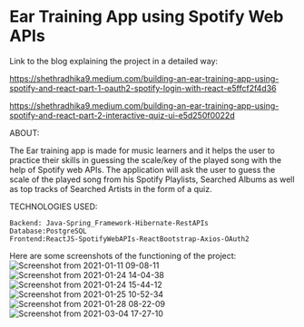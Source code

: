 # Ear Training App using Spotify Web APIs

Link to the blog explaining the project in a detailed way:

https://shethradhika9.medium.com/building-an-ear-training-app-using-spotify-and-react-part-1-oauth2-spotify-login-with-react-e5ffcf2f4d36

https://shethradhika9.medium.com/building-an-ear-training-app-using-spotify-and-react-part-2-interactive-quiz-ui-e5d250f0022d


ABOUT:


The Ear training app is made for music learners and it helps the user to practice their skills in guessing the scale/key of the played song with the help of Spotify web APIs. The application will ask the user to guess the scale of the played song from his Spotify Playlists, Searched Albums as well as top tracks of Searched Artists in the form of a quiz.

TECHNOLOGIES USED:

    Backend: Java-Spring_Framework-Hibernate-RestAPIs
    Database:PostgreSQL
    Frontend:ReactJS-SpotifyWebAPIs-ReactBootstrap-Axios-OAuth2
    
    
Here are some screenshots of the functioning of the project:
![Screenshot from 2021-01-11 09-08-11](https://user-images.githubusercontent.com/43770974/110728510-38112700-8243-11eb-8027-cb4f4fa7c3a6.png)
![Screenshot from 2021-01-24 14-04-38](https://user-images.githubusercontent.com/43770974/110728560-4f501480-8243-11eb-82b3-7a072b005af4.png)
![Screenshot from 2021-01-24 15-44-12](https://user-images.githubusercontent.com/43770974/110728572-57a84f80-8243-11eb-8dda-610426f19284.png)
![Screenshot from 2021-01-25 10-52-34](https://user-images.githubusercontent.com/43770974/110728583-5b3bd680-8243-11eb-84f0-95fe5b4bf376.png)
![Screenshot from 2021-01-28 08-22-09](https://user-images.githubusercontent.com/43770974/110728677-79093b80-8243-11eb-9227-d5c5c34e5dc3.png)
![Screenshot from 2021-03-04 17-27-10](https://user-images.githubusercontent.com/43770974/110728718-87575780-8243-11eb-9fad-4cd6e2f2c326.png)

